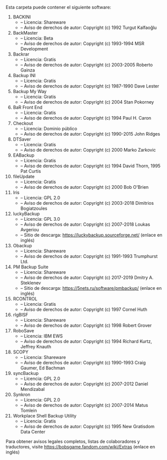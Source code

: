 ﻿Esta carpeta puede contener el siguiente software:

1. BACKINI
   - – Licencia: Shareware
   - – Aviso de derechos de autor: Copyright (c) 1992 Turgut Kalfaoğlu
2. BackMaster
   - – Licencia: Beta
   - – Aviso de derechos de autor: Copyright (c) 1993-1994 MSR Development
3. Backrar
   - – Licencia: Gratis
   - – Aviso de derechos de autor: Copyright (c) 2003-2005 Roberto Gainza
4. Backup INI
   - – Licencia: Gratis
   - – Aviso de derechos de autor: Copyright (c) 1987-1990 Dave Lester
5. Backup My Way
   - – Licencia: Gratis
   - – Aviso de derechos de autor: Copyright (c) 2004 Stan Pokorney
6. BaR Front End
   - – Licencia: Gratis
   - – Aviso de derechos de autor: Copyright (c) 1994 Paul H. Caron
7. Checkout
   - – Licencia: Dominio público
   - – Aviso de derechos de autor: Copyright (c) 1990-2015 John Ridges
8. DTSaver
   - – Licencia: Gratis
   - – Aviso de derechos de autor: Copyright (c) 2000 Marko Zarkovic
9. EABackup
   - – Licencia: Gratis
   - – Aviso de derechos de autor: Copyright (c) 1994 David Thorn, 1995 Pat Curtis
10. fileUpdate
    - – Licencia: Gratis
    - – Aviso de derechos de autor: Copyright (c) 2000 Bob O'Brien
11. Iris
    - – Licencia: GPL 2.0
    - – Aviso de derechos de autor: Copyright (c) 2003-2018 Dimitrios Bogiatzoules
12. luckyBackup
    - – Licencia: GPL 3.0
    - – Aviso de derechos de autor: Copyright (c) 2007-2018 Loukas Avgeriou
    - – Sitio de descarga: https://luckybackup.sourceforge.net/ (enlace en inglés)
13. Obackup
    - – Licencia: Shareware
    - – Aviso de derechos de autor: Copyright (c) 1991-1993 Trumphurst Ltd.
14. PM Backup Suite
    - – Licencia: Shareware
    - – Aviso de derechos de autor: Copyright (c) 2017-2019 Dmitry A. Steklenev
    - – Sitio de descarga: https://5nets.ru/software/pmbackup/ (enlace en inglés)
15. RCONTROL
    - – Licencia: Gratis
    - – Aviso de derechos de autor: Copyright (c) 1997 Cornel Huth
16. rlgBISF
    - – Licencia: Shareware
    - – Aviso de derechos de autor: Copyright (c) 1998 Robert Grover
17. RoboSave
    - – Licencia: IBM EWS
    - – Aviso de derechos de autor: Copyright (c) 1994 Richard Kurtz, Jeffrey Knauth
18. SCOPY
    - – Licencia: Shareware
    - – Aviso de derechos de autor: Copyright (c) 1990-1993 Craig Gaumer, Ed Bachman
19. syncBackup
    - – Licencia: GPL 2.0
    - – Aviso de derechos de autor: Copyright (c) 2007-2012 Daniel Mendizabal
20. Synkron
    - – Licencia: GPL 2.0
    - – Aviso de derechos de autor: Copyright (c) 2007-2014 Matus Tomlein
21. Workplace Shell Backup Utility
    - – Licencia: Gratis
    - – Aviso de derechos de autor: Copyright (c) 1995 New Gratisdom Data Center

Para obtener avisos legales completos, listas de colaboradores y traductores, visite https://bobsgame.fandom.com/wiki/Extras (enlace en inglés)
